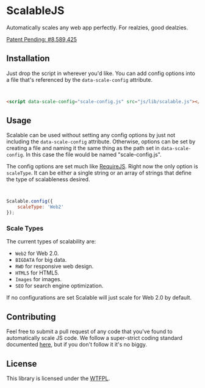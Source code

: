 ScalableJS
==========

Automatically scales any web app perfectly. For realzies, good dealzies.

[Patent Pending: #8,589,425](http://www.google.com/patents/US8589425)

## Installation

Just drop the script in wherever you'd like. You can add config options into a file that's referenced by the `data-scale-config` attribute.

```html


<script data-scale-config="scale-config.js" src="js/lib/scalable.js"></script>

```

## Usage

Scalable can be used without setting any config options by just not including the `data-scale-config` attribute. Otherwise, options can be set by creating a file and naming it the same thing as the path set in `data-scale-config`. In this case the file would be named "scale-config.js".

The config options are set much like [RequireJS](http://requirejs.org/docs/api.html#config). Right now the only option is `scaleType`. It can be either a single string or an array of strings that define the type of scalableness desired.

```js


Scalable.config({
    scaleType: 'Web2'
});

```

### Scale Types

The current types of scalability are:

 * `Web2` for Web 2.0.
 * `BIGDATA` for big data.
 * `RWD` for responsive web design.
 * `HTML5` for HTML5.
 * `Images` for images.
 * `SEO` for search engine optimization.

If no configurations are set Scalable will just scale for Web 2.0 by default.

## Contributing

Feel free to submit a pull request of any code that you've found to automatically scale JS code. We follow a super-strict coding standard documented [here](https://github.com/airbnb/javascript), but if you don't follow it it's no biggy.

## License

This library is licensed under the [WTFPL](http://www.wtfpl.net/about/).
